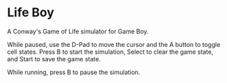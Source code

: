 # Life Boy

A Conway's Game of Life simulator for Game Boy.

While paused, use the D-Pad to move the cursor and the A button to toggle cell states.  Press B to start the simulation, Select to clear the game state, and Start to save the game state.

While running, press B to pause the simulation.
